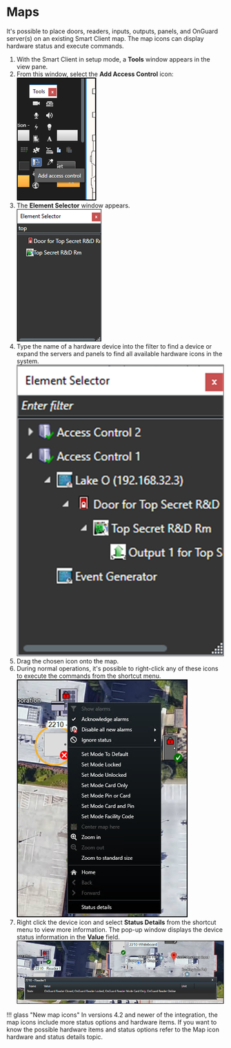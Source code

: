 # Maps

It's possible to place doors, readers, inputs, outputs, panels, and OnGuard server(s) on an existing Smart Client map. The map icons can display hardware status and execute commands.

1. With the Smart Client in setup mode, a **Tools** window appears in the view pane.
2. From this window, select the **Add Access Control** icon:</br>
    ![AddACIcon](img/MapIconAddAC.png)
3. The **Element Selector** window appears.</br>
    ![ElementSelector](img/SCFeatures_13.png)
4. Type the name of a hardware device into the filter to find a device or expand the servers and panels to find all available hardware icons in the system.</br>
    ![MapElement](img/NGDMapElementExpand.png)
5. Drag the chosen icon onto the map.
6. During normal operations, it's possible to right-click any of these icons to execute the commands from the shortcut menu.</br>
    ![ShortCutIcon](img/MapCommands.png)
7. Right click the device icon and select **Status Details** from the shortcut menu to view more information. The pop-up window displays the device status information in the **Value** field.</br>
    ![MapIconStatus](img/MapStatusFields.png)

!!! glass "New map icons"
    In versions 4.2 and newer of the integration, the map icons include more status options and hardware items. If you want to know the possible hardware items and status options refer to the Map icon hardware and status details topic.